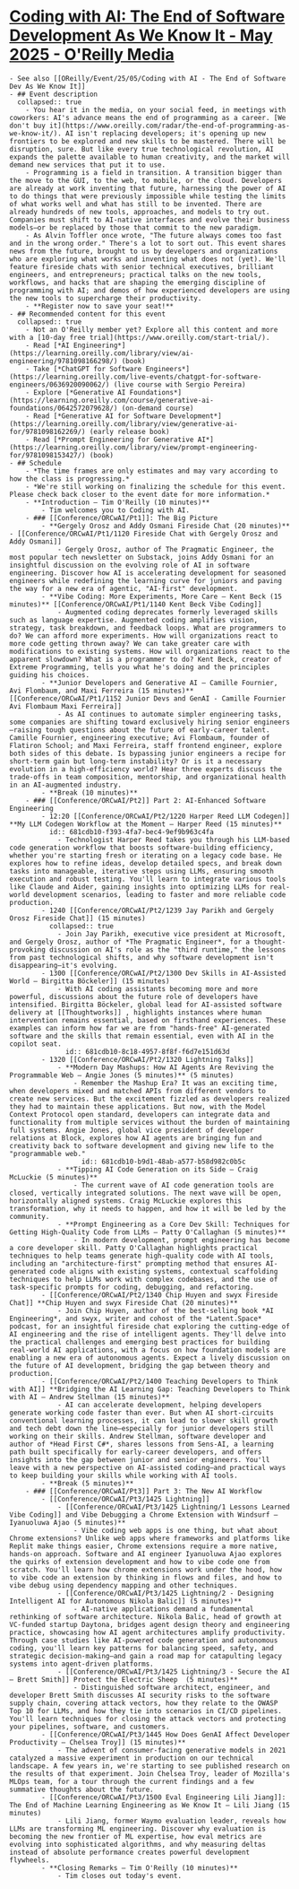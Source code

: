 # [Coding with AI: The End of Software Development As We Know It - May 2025 - O'Reilly Media](https://www.oreilly.com/CodingwithAI/)
	- See also [[OReilly/Event/25/05/Coding with AI - The End of Software Dev As We Know It]]
	- ## Event description
	  collapsed:: true
		- You hear it in the media, on your social feed, in meetings with coworkers: AI's advance means the end of programming as a career. [We don't buy it](https://www.oreilly.com/radar/the-end-of-programming-as-we-know-it/). AI isn't replacing developers; it's opening up new frontiers to be explored and new skills to be mastered. There will be disruption, sure. But like every true technological revolution, AI expands the palette available to human creativity, and the market will demand new services that put it to use.
		- Programming is a field in transition. A transition bigger than the move to the GUI, to the web, to mobile, or the cloud. Developers are already at work inventing that future, harnessing the power of AI to do things that were previously impossible while testing the limits of what works well and what has still to be invented. There are already hundreds of new tools, approaches, and models to try out. Companies must shift to AI-native interfaces and evolve their business models—or be replaced by those that commit to the new paradigm.
		- As Alvin Toffler once wrote, "The future always comes too fast and in the wrong order." There's a lot to sort out. This event shares news from the future, brought to us by developers and organizations who are exploring what works and inventing what does not (yet). We'll feature fireside chats with senior technical executives, brilliant engineers, and entrepreneurs; practical talks on the new tools, workflows, and hacks that are shaping the emerging discipline of programming with AI; and demos of how experienced developers are using the new tools to supercharge their productivity.
		- **Register now to save your seat!**
	- ## Recommended content for this event
	  collapsed:: true
		- Not an O'Reilly member yet? Explore all this content and more with a [10-day free trial](https://www.oreilly.com/start-trial/).
		- Read [*AI Engineering*](https://learning.oreilly.com/library/view/ai-engineering/9781098166298/) (book)
		- Take [*ChatGPT for Software Engineers*](https://learning.oreilly.com/live-events/chatgpt-for-software-engineers/0636920090062/) (live course with Sergio Pereira)
		- Explore [*Generative AI Foundations*](https://learning.oreilly.com/course/generative-ai-foundations/0642572079628/) (on-demand course)
		- Read [*Generative AI for Software Development*](https://learning.oreilly.com/library/view/generative-ai-for/9781098162269/) (early release book)
		- Read [*Prompt Engineering for Generative AI*](https://learning.oreilly.com/library/view/prompt-engineering-for/9781098153427/) (book)
	- ## Schedule
		- *The time frames are only estimates and may vary according to how the class is progressing.*
		- *We're still working on finalizing the schedule for this event. Please check back closer to the event date for more information.*
		- **Introduction – Tim O'Reilly (10 minutes)**
			- Tim welcomes you to Coding with AI.
		- ### [[Conference/ORCwAI/Pt1]]: The Big Picture
			- **Gergely Orosz and Addy Osmani Fireside Chat (20 minutes)** - [[Conference/ORCwAI/Pt1/1120 Fireside Chat with Gergely Orosz and Addy Osmani]]
				- Gergely Orosz, author of The Pragmatic Engineer, the most popular tech newsletter on Substack, joins Addy Osmani for an insightful discussion on the evolving role of AI in software engineering. Discover how AI is accelerating development for seasoned engineers while redefining the learning curve for juniors and paving the way for a new era of agentic, "AI-first" development.
			- **Vibe Coding: More Experiments, More Care – Kent Beck (15 minutes)** [[Conference/ORCwAI/Pt1/1140 Kent Beck Vibe Coding]]
				- Augmented coding deprecates formerly leveraged skills such as language expertise. Augmented coding amplifies vision, strategy, task breakdown, and feedback loops. What are programmers to do? We can afford more experiments. How will organizations react to more code getting thrown away? We can take greater care with modifications to existing systems. How will organizations react to the apparent slowdown? What is a programmer to do? Kent Beck, creator of Extreme Programming, tells you what he's doing and the principles guiding his choices.
			- **Junior Developers and Generative AI – Camille Fournier, Avi Flombaum, and Maxi Ferreira (15 minutes)** [[Conference/ORCwAI/Pt1/1152 Junior Devs and GenAI - Camille Fournier Avi Flombaum Maxi Ferreira]]
				- As AI continues to automate simpler engineering tasks, some companies are shifting toward exclusively hiring senior engineers—raising tough questions about the future of early-career talent. Camille Fournier, engineering executive; Avi Flombaum, founder of Flatiron School; and Maxi Ferreira, staff frontend engineer, explore both sides of this debate. Is bypassing junior engineers a recipe for short-term gain but long-term instability? Or is it a necessary evolution in a high-efficiency world? Hear three experts discuss the trade-offs in team composition, mentorship, and organizational health in an AI-augmented industry.
			- **Break (10 minutes)**
		- ### [[Conference/ORCwAI/Pt2]] Part 2: AI-Enhanced Software Engineering
			- 12:20 [[Conference/ORCwAI/Pt2/1220 Harper Reed LLM Codegen]] **My LLM Codegen Workflow at the Moment – Harper Reed (15 minutes)**
			  id:: 681cdb10-f393-4fa7-bec4-9ef9b963c4fa
				- Technologist Harper Reed takes you through his LLM-based code generation workflow that boosts software-building efficiency, whether you're starting fresh or iterating on a legacy code base. He explores how to refine ideas, develop detailed specs, and break down tasks into manageable, iterative steps using LLMs, ensuring smooth execution and robust testing. You'll learn to integrate various tools like Claude and Aider, gaining insights into optimizing LLMs for real-world development scenarios, leading to faster and more reliable code production.
			- 1240 [[Conference/ORCwAI/Pt2/1239 Jay Parikh and Gergely Orosz Fireside Chat]] (15 minutes)
			  collapsed:: true
				- Join Jay Parikh, executive vice president at Microsoft, and Gergely Orosz, author of *The Pragmatic Engineer*, for a thought-provoking discussion on AI's role as the "third runtime," the lessons from past technological shifts, and why software development isn't disappearing—it's evolving.
			- 1300 [[Conference/ORCwAI/Pt2/1300 Dev Skills in AI-Assisted World – Birgitta Böckeler]] (15 minutes)
				- With AI coding assistants becoming more and more powerful, discussions about the future role of developers have intensified. Birgitta Böckeler, global lead for AI-assisted software delivery at [[Thoughtworks]] , highlights instances where human intervention remains essential, based on firsthand experiences. These examples can inform how far we are from "hands-free" AI-generated software and the skills that remain essential, even with AI in the copilot seat.
				  id:: 681cdb10-8c18-4957-8f8f-f6d7e151d63d
			- 1320 [[Conference/ORCwAI/Pt2/1320 Lightning Talks]]
				- **Modern Day Mashups: How AI Agents Are Reviving the Programmable Web – Angie Jones (5 minutes)** (5 minutes)
					- Remember the Mashup Era? It was an exciting time, when developers mixed and matched APIs from different vendors to create new services. But the excitement fizzled as developers realized they had to maintain these applications. But now, with the Model Context Protocol open standard, developers can integrate data and functionality from multiple services without the burden of maintaining full systems. Angie Jones, global vice president of developer relations at Block, explores how AI agents are bringing fun and creativity back to software development and giving new life to the "programmable web."
					  id:: 681cdb10-b9d1-48ab-a577-b58d982c0b5c
				- **Tipping AI Code Generation on its Side – Craig McLuckie (5 minutes)**
					- The current wave of AI code generation tools are closed, vertically integrated solutions. The next wave will be open, horizontally aligned systems. Craig McLuckie explores this transformation, why it needs to happen, and how it will be led by the community.
				- **Prompt Engineering as a Core Dev Skill: Techniques for Getting High-Quality Code from LLMs – Patty O'Callaghan (5 minutes)**
					- In modern development, prompt engineering has become a core developer skill. Patty O'Callaghan highlights practical techniques to help teams generate high-quality code with AI tools, including an "architecture-first" prompting method that ensures AI-generated code aligns with existing systems, contextual scaffolding techniques to help LLMs work with complex codebases, and the use of task-specific prompts for coding, debugging, and refactoring.
			- [[Conference/ORCwAI/Pt2/1340 Chip Huyen and swyx Fireside Chat]] **Chip Huyen and swyx Fireside Chat (20 minutes)**
				- Join Chip Huyen, author of the best-selling book *AI Engineering*, and swyx, writer and cohost of the *Latent.Space* podcast, for an insightful fireside chat exploring the cutting-edge of AI engineering and the rise of intelligent agents. They'll delve into the practical challenges and emerging best practices for building real-world AI applications, with a focus on how foundation models are enabling a new era of autonomous agents. Expect a lively discussion on the future of AI development, bridging the gap between theory and production.
			- [[Conference/ORCwAI/Pt2/1400 Teaching Developers to Think with AI]] **Bridging the AI Learning Gap: Teaching Developers to Think with AI – Andrew Stellman (15 minutes)**
				- AI can accelerate development, helping developers generate working code faster than ever. But when AI short-circuits conventional learning processes, it can lead to slower skill growth and tech debt down the line—especially for junior developers still working on their skills. Andrew Stellman, software developer and author of *Head First C#*, shares lessons from Sens-AI, a learning path built specifically for early-career developers, and offers insights into the gap between junior and senior engineers. You'll leave with a new perspective on AI-assisted coding—and practical ways to keep building your skills while working with AI tools.
			- **Break (5 minutes)**
		- ### [[Conference/ORCwAI/Pt3]] Part 3: The New AI Workflow
			- [[Conference/ORCwAI/Pt3/1425 Lightning]]
				- [[Conference/ORCwAI/Pt3/1425 Lightning/1 Lessons Learned Vibe Coding]] and Vibe Debugging a Chrome Extension with Windsurf – Iyanuoluwa Ajao (5 minutes)**
					- Vibe coding web apps is one thing, but what about Chrome extensions? Unlike web apps where frameworks and platforms like Replit make things easier, Chrome extensions require a more native, hands-on approach. Software and AI engineer Iyanuoluwa Ajao explores the quirks of extension development and how to vibe code one from scratch. You'll learn how chrome extensions work under the hood, how to vibe code an extension by thinking in flows and files, and how to vibe debug using dependency mapping and other techniques.
				- [[Conference/ORCwAI/Pt3/1425 Lightning/2 - Designing Intelligent AI for Autonomous Nikola Balic]] (5 minutes)**
					- AI-native applications demand a fundamental rethinking of software architecture. Nikola Balic, head of growth at VC-funded startup Daytona, bridges agent design theory and engineering practice, showcasing how AI agent architectures amplify productivity. Through case studies like AI-powered code generation and autonomous coding, you'll learn key patterns for balancing speed, safety, and strategic decision-making—and gain a road map for catapulting legacy systems into agent-driven platforms.
				- [[Conference/ORCwAI/Pt3/1425 Lightning/3 - Secure the AI – Brett Smith]] Protect the Electric Sheep  (5 minutes)**
					- Distinguished software architect, engineer, and developer Brett Smith discusses AI security risks to the software supply chain, covering attack vectors, how they relate to the OWASP Top 10 for LLMs, and how they tie into scenarios in CI/CD pipelines. You'll learn techniques for closing the attack vectors and protecting your pipelines, software, and customers.
			- [[Conference/ORCwAI/Pt3/1445 How Does GenAI Affect Developer Productivity – Chelsea Troy]] (15 minutes)**
				- The advent of consumer-facing generative models in 2021 catalyzed a massive experiment in production on our technical landscape. A few years in, we're starting to see published research on the results of that experiment. Join Chelsea Troy, leader of Mozilla's MLOps team, for a tour through the current findings and a few summative thoughts about the future.
			- [[Conference/ORCwAI/Pt3/1500 Eval Engineering Lili Jiang]]: The End of Machine Learning Engineering as We Know It – Lili Jiang (15 minutes)
				- Lili Jiang, former Waymo evaluation leader, reveals how LLMs are transforming ML engineering. Discover why evaluation is becoming the new frontier of ML expertise, how eval metrics are evolving into sophisticated algorithms, and why measuring deltas instead of absolute performance creates powerful development flywheels.
			- **Closing Remarks – Tim O'Reilly (10 minutes)**
				- Tim closes out today's event.